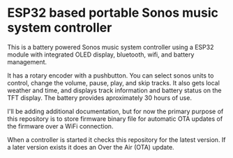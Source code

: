 # ESP32 based portable Sonos music system controller
This is a battery powered Sonos music system controller using a ESP32 module with integrated OLED display, bluetooth, wifi, and battery management.

It has a rotary encoder with a pushbutton.  You can select sonos units to control, change the volume, pause, play, and skip tracks.  It also gets local weather and time, and displays track information and battery status on the TFT display.  The battery provides aproximately 30 hours of use.  

I'll be adding additional documentation, but for now the primary purpose of this repository is to store firmware binary file for automatic OTA updates of the firmware over a WiFi connection.

When a controller is started it checks this repository for the latest version.  If a later version exists
it does an Over the Air (OTA) update.
